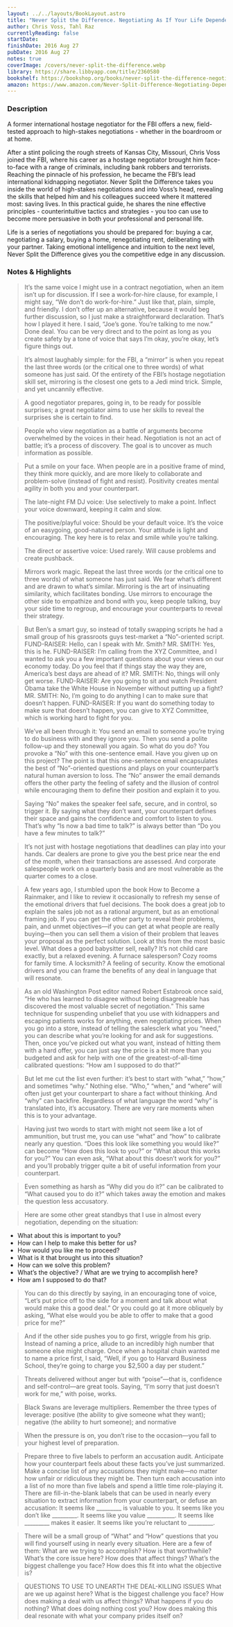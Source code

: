 ```yaml
---
layout: ../../layouts/BookLayout.astro
title: "Never Split the Difference. Negotiating As If Your Life Depended On It"
author: Chris Voss, Tahl Raz
currentlyReading: false
startDate: 
finishDate: 2016 Aug 27
pubDate: 2016 Aug 27
notes: true
coverImage: /covers/never-split-the-difference.webp
library: https://share.libbyapp.com/title/2360580
bookshelf: https://bookshop.org/books/never-split-the-difference-negotiating-as-if-your-life-depended-on-it/9780062407801
amazon: https://www.amazon.com/Never-Split-Difference-Negotiating-Depended/dp/0062407805
---
```


### Description
A former international hostage negotiator for the FBI offers a new, field-tested approach to high-stakes negotiations - whether in the boardroom or at home.

After a stint policing the rough streets of Kansas City, Missouri, Chris Voss joined the FBI, where his career as a hostage negotiator brought him face-to-face with a range of criminals, including bank robbers and terrorists. Reaching the pinnacle of his profession, he became the FBI’s lead international kidnapping negotiator. Never Split the Difference takes you inside the world of high-stakes negotiations and into Voss’s head, revealing the skills that helped him and his colleagues succeed where it mattered most: saving lives. In this practical guide, he shares the nine effective principles - counterintuitive tactics and strategies - you too can use to become more persuasive in both your professional and personal life.

Life is a series of negotiations you should be prepared for: buying a car, negotiating a salary, buying a home, renegotiating rent, deliberating with your partner. Taking emotional intelligence and intuition to the next level, Never Split the Difference gives you the competitive edge in any discussion.

### Notes & Highlights
> It’s the same voice I might use in a contract negotiation, when an item isn’t up for discussion. If I see a work-for-hire clause, for example, I might say, “We don’t do work-for-hire.” Just like that, plain, simple, and friendly. I don’t offer up an alternative, because it would beg further discussion, so I just make a straightforward declaration. That’s how I played it here. I said, “Joe’s gone. You’re talking to me now.” Done deal. You can be very direct and to the point as long as you create safety by a tone of voice that says I’m okay, you’re okay, let’s figure things out.

> It’s almost laughably simple: for the FBI, a “mirror” is when you repeat the last three words (or the critical one to three words) of what someone has just said. Of the entirety of the FBI’s hostage negotiation skill set, mirroring is the closest one gets to a Jedi mind trick. Simple, and yet uncannily effective.

> A good negotiator prepares, going in, to be ready for possible surprises; a great negotiator aims to use her skills to reveal the surprises she is certain to find.

> People who view negotiation as a battle of arguments become overwhelmed by the voices in their head. Negotiation is not an act of battle; it’s a process of discovery. The goal is to uncover as much information as possible.

> Put a smile on your face. When people are in a positive frame of mind, they think more quickly, and are more likely to collaborate and problem-solve (instead of fight and resist). Positivity creates mental agility in both you and your counterpart.

> The late-night FM DJ voice: Use selectively to make a point. Inflect your voice downward, keeping it calm and slow.

> The positive/playful voice: Should be your default voice. It’s the voice of an easygoing, good-natured person. Your attitude is light and encouraging. The key here is to relax and smile while you’re talking.

> The direct or assertive voice: Used rarely. Will cause problems and create pushback.

> Mirrors work magic. Repeat the last three words (or the critical one to three words) of what someone has just said. We fear what’s different and are drawn to what’s similar. Mirroring is the art of insinuating similarity, which facilitates bonding. Use mirrors to encourage the other side to empathize and bond with you, keep people talking, buy your side time to regroup, and encourage your counterparts to reveal their strategy.

> But Ben’s a smart guy, so instead of totally swapping scripts he had a small group of his grassroots guys test-market a “No”-oriented script. FUND-RAISER: Hello, can I speak with Mr. Smith? MR. SMITH: Yes, this is he. FUND-RAISER: I’m calling from the XYZ Committee, and I wanted to ask you a few important questions about your views on our economy today. Do you feel that if things stay the way they are, America’s best days are ahead of it? MR. SMITH: No, things will only get worse. FUND-RAISER: Are you going to sit and watch President Obama take the White House in November without putting up a fight? MR. SMITH: No, I’m going to do anything I can to make sure that doesn’t happen. FUND-RAISER: If you want do something today to make sure that doesn’t happen, you can give to XYZ Committee, which is working hard to fight for you.

> We’ve all been through it: You send an email to someone you’re trying to do business with and they ignore you. Then you send a polite follow-up and they stonewall you again. So what do you do? You provoke a “No” with this one-sentence email. Have you given up on this project? The point is that this one-sentence email encapsulates the best of “No”-oriented questions and plays on your counterpart’s natural human aversion to loss. The “No” answer the email demands offers the other party the feeling of safety and the illusion of control while encouraging them to define their position and explain it to you.

> Saying “No” makes the speaker feel safe, secure, and in control, so trigger it. By saying what they don’t want, your counterpart defines their space and gains the confidence and comfort to listen to you. That’s why “Is now a bad time to talk?” is always better than “Do you have a few minutes to talk?”

> It’s not just with hostage negotiations that deadlines can play into your hands. Car dealers are prone to give you the best price near the end of the month, when their transactions are assessed. And corporate salespeople work on a quarterly basis and are most vulnerable as the quarter comes to a close.

> A few years ago, I stumbled upon the book How to Become a Rainmaker, and I like to review it occasionally to refresh my sense of the emotional drivers that fuel decisions. The book does a great job to explain the sales job not as a rational argument, but as an emotional framing job. If you can get the other party to reveal their problems, pain, and unmet objectives—if you can get at what people are really buying—then you can sell them a vision of their problem that leaves your proposal as the perfect solution. Look at this from the most basic level. What does a good babysitter sell, really? It’s not child care exactly, but a relaxed evening. A furnace salesperson? Cozy rooms for family time. A locksmith? A feeling of security. Know the emotional drivers and you can frame the benefits of any deal in language that will resonate.

> As an old Washington Post editor named Robert Estabrook once said, “He who has learned to disagree without being disagreeable has discovered the most valuable secret of negotiation.” This same technique for suspending unbelief that you use with kidnappers and escaping patients works for anything, even negotiating prices. When you go into a store, instead of telling the salesclerk what you “need,” you can describe what you’re looking for and ask for suggestions. Then, once you’ve picked out what you want, instead of hitting them with a hard offer, you can just say the price is a bit more than you budgeted and ask for help with one of the greatest-of-all-time calibrated questions: “How am I supposed to do that?”

> But let me cut the list even further: it’s best to start with “what,” “how,” and sometimes “why.” Nothing else. “Who,” “when,” and “where” will often just get your counterpart to share a fact without thinking. And “why” can backfire. Regardless of what language the word “why” is translated into, it’s accusatory. There are very rare moments when this is to your advantage.

> Having just two words to start with might not seem like a lot of ammunition, but trust me, you can use “what” and “how” to calibrate nearly any question. “Does this look like something you would like?” can become “How does this look to you?” or “What about this works for you?” You can even ask, “What about this doesn’t work for you?” and you’ll probably trigger quite a bit of useful information from your counterpart.

> Even something as harsh as “Why did you do it?” can be calibrated to “What caused you to do it?” which takes away the emotion and makes the question less accusatory.

> Here are some other great standbys that I use in almost every negotiation, depending on the situation:
* What about this is important to you?
* How can I help to make this better for us?
* How would you like me to proceed?
* What is it that brought us into this situation?
* How can we solve this problem?
* What’s the objective? / What are we trying to accomplish here?
* How am I supposed to do that?

> You can do this directly by saying, in an encouraging tone of voice, “Let’s put price off to the side for a moment and talk about what would make this a good deal.” Or you could go at it more obliquely by asking, “What else would you be able to offer to make that a good price for me?”

> And if the other side pushes you to go first, wriggle from his grip. Instead of naming a price, allude to an incredibly high number that someone else might charge. Once when a hospital chain wanted me to name a price first, I said, “Well, if you go to Harvard Business School, they’re going to charge you $2,500 a day per student.”

> Threats delivered without anger but with “poise”—that is, confidence and self-control—are great tools. Saying, “I’m sorry that just doesn’t work for me,” with poise, works.

> Black Swans are leverage multipliers. Remember the three types of leverage: positive (the ability to give someone what they want); negative (the ability to hurt someone); and normative

> When the pressure is on, you don’t rise to the occasion—you fall to your highest level of preparation.

> Prepare three to five labels to perform an accusation audit. Anticipate how your counterpart feels about these facts you’ve just summarized. Make a concise list of any accusations they might make—no matter how unfair or ridiculous they might be. Then turn each accusation into a list of no more than five labels and spend a little time role-playing it. There are fill-in-the-blank labels that can be used in nearly every situation to extract information from your counterpart, or defuse an accusation: It seems like _________ is valuable to you. It seems like you don’t like _________. It seems like you value __________. It seems like _________ makes it easier. It seems like you’re reluctant to _________.

> There will be a small group of “What” and “How” questions that you will find yourself using in nearly every situation. Here are a few of them: What are we trying to accomplish? How is that worthwhile? What’s the core issue here? How does that affect things? What’s the biggest challenge you face? How does this fit into what the objective is?

> QUESTIONS TO USE TO UNEARTH THE DEAL-KILLING ISSUES What are we up against here? What is the biggest challenge you face? How does making a deal with us affect things? What happens if you do nothing? What does doing nothing cost you? How does making this deal resonate with what your company prides itself on?  
